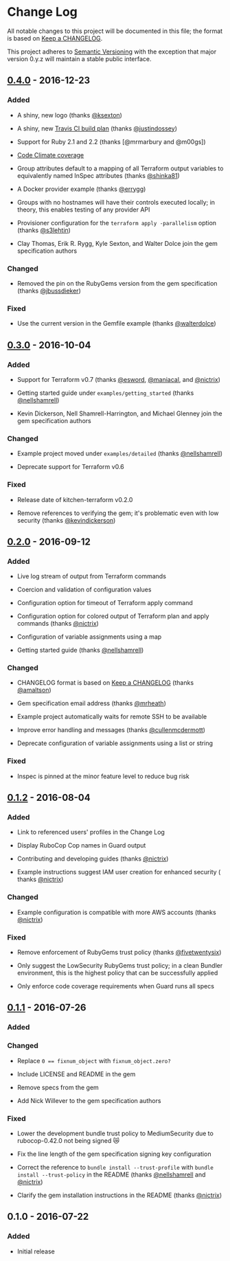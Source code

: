 # Change Log

All notable changes to this project will be documented in this file; the
format is based on [Keep a CHANGELOG].

This project adheres to [Semantic Versioning] with the exception that
major version 0.y.z will maintain a stable public interface.

## [0.4.0] - 2016-12-23

### Added

* A shiny, new logo (thanks [@ksexton])

* A shiny, new [Travis CI build plan] (thanks [@justindossey])

* Support for Ruby 2.1 and 2.2 (thanks [@mrmarbury and @m00gs])

* [Code Climate coverage]

* Group attributes default to a mapping of all Terraform output
  variables to equivalently named InSpec attributes (thanks [@shinka81])

* A Docker provider example (thanks [@errygg])

* Groups with no hostnames will have their controls executed locally; in
  theory, this enables testing of any provider API

* Provisioner configuration for the `terraform apply -parallelism`
  option (thanks [@s3lehtin])

* Clay Thomas, Erik R. Rygg, Kyle Sexton, and Walter Dolce join the gem
  specification authors

### Changed

* Removed the pin on the RubyGems version from the gem specification
  (thanks [@jbussdieker])

### Fixed

* Use the current version in the Gemfile example (thanks [@walterdolce])

## [0.3.0] - 2016-10-04

### Added

* Support for Terraform v0.7 (thanks [@esword], [@maniacal], and
  [@nictrix])

* Getting started guide under `examples/getting_started` (thanks
  [@nellshamrell])

* Kevin Dickerson, Nell Shamrell-Harrington, and Michael Glenney join
  the gem specification authors

### Changed

* Example project moved under `examples/detailed` (thanks
  [@nellshamrell])

* Deprecate support for Terraform v0.6

### Fixed

* Release date of kitchen-terraform v0.2.0

* Remove references to verifying the gem; it's problematic even with
  low security (thanks [@kevindickerson])

## [0.2.0] - 2016-09-12

### Added

* Live log stream of output from Terraform commands

* Coercion and validation of configuration values

* Configuration option for timeout of Terraform apply command

* Configuration option for colored output of Terraform plan and apply
  commands (thanks [@nictrix])

* Configuration of variable assignments using a map

* Getting started guide (thanks [@nellshamrell])

### Changed

* CHANGELOG format is based on [Keep a CHANGELOG] \(thanks [@amaltson]\)

* Gem specification email address (thanks [@mrheath])

* Example project automatically waits for remote SSH to be available

* Improve error handling and messages (thanks [@cullenmcdermott])

* Deprecate configuration of variable assignments using a list or string

### Fixed

* Inspec is pinned at the minor feature level to reduce bug risk

## [0.1.2] - 2016-08-04

### Added

* Link to referenced users' profiles in the Change Log

* Display RuboCop Cop names in Guard output

* Contributing and developing guides (thanks [@nictrix])

* Example instructions suggest IAM user creation for enhanced security (
  thanks [@nictrix])

### Changed

* Example configuration is compatible with more AWS accounts (thanks
  [@nictrix])

### Fixed

* Remove enforcement of RubyGems trust policy (thanks [@fivetwentysix])

* Only suggest the LowSecurity RubyGems trust policy; in a clean Bundler
  environment, this is the highest policy that can be successfully
  applied

* Only enforce code coverage requirements when Guard runs all specs

## [0.1.1] - 2016-07-26

### Added

### Changed

* Replace `0 == fixnum_object` with `fixnum_object.zero?`

* Include LICENSE and README in the gem

* Remove specs from the gem

* Add Nick Willever to the gem specification authors

### Fixed

* Lower the development bundle trust policy to MediumSecurity due to
  rubocop-0.42.0 not being signed :crying_cat_face:

* Fix the line length of the gem specification signing key configuration

* Correct the reference to `bundle install --trust-profile` with
  `bundle install --trust-policy` in the README (thanks [@nellshamrell]
  and [@nictrix])

* Clarify the gem installation instructions in the README (thanks
  [@nictrix])

## 0.1.0 - 2016-07-22

### Added

* Initial release

[0.1.1]: https://github.com/newcontext/kitchen-terraform/compare/v0.1.0...v0.1.1
[0.1.2]: https://github.com/newcontext/kitchen-terraform/compare/v0.1.1...v0.1.2
[0.2.0]: https://github.com/newcontext/kitchen-terraform/compare/v0.1.2...v0.2.0
[0.3.0]: https://github.com/newcontext/kitchen-terraform/compare/v0.2.0...v0.3.0
[0.4.0]: https://github.com/newcontext/kitchen-terraform/compare/v0.3.0...v0.4.0
[@amaltson]: https://github.com/amaltson
[@cullenmcdermott]: https://github.com/cullenmcdermott
[@errygg]: https://github.com/errygg
[@esword]: https://github.com/esword
[@fivetwentysix]: https://github.com/fivetwentysix
[@jbussdieker]: https://github.com/jbussdieker
[@justindossey]: https://github.com/justindossey
[@kevindickerson]: https://github.com/kevindickerson
[@ksexton]: https://github.com/ksexton
[@m00gs]: https://github.com/m00gs
[@maniacal]: https://github.com/maniacal
[@mrheath]: https://github.com/mrheath
[@nellshamrell]: https://github.com/nellshamrell
[@nictrix]: https://github.com/nictrix
[@s3lehtin]: https://github.com/s3lehtin
[@shinka81]: https://github.com/shinka81
[@walterdolce]: https://github.com/walterdolce
[Code Climate coverage]: https://codeclimate.com/github/newcontext-oss/kitchen-terraform
[Keep a CHANGELOG]: http://keepachangelog.com/
[Semantic Versioning]: http://semver.org/
[Travis CI build plan]: https://travis-ci.org/newcontext-oss/kitchen-terraform
